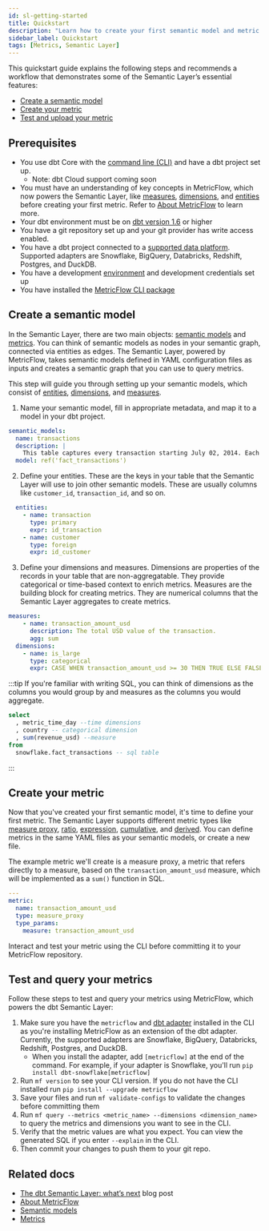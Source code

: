 ```yaml
---
id: sl-getting-started
title: Quickstart
description: "Learn how to create your first semantic model and metric."
sidebar_label: Quickstart
tags: [Metrics, Semantic Layer]
---
```


This quickstart guide explains the following steps and recommends a workflow that demonstrates some of the Semantic Layer’s essential features: 

- [Create a semantic model](#create-a-semantic-model)
- [Create your metric](#create-your-metric)
- [Test and upload your metric](#test-and-upload-your-metric)


## Prerequisites

- You use dbt Core with the [command line (CLI)](/docs/core/about-the-cli) and have a dbt project set up. 
    * Note: dbt Cloud support coming soon
- You must have an understanding of key concepts in MetricFlow, which now powers the Semantic Layer, like [measures](/docs/build/measures), [dimensions](/docs/build/dimensions), and [entities](/docs/build/entities) before creating your first metric. Refer to [About MetricFlow](/docs/build/metricflow-core-concepts) to learn more.
- Your dbt environment must be on [dbt version 1.6](/docs/dbt-versions/core) or higher
- You have a git repository set up and your git provider has write access enabled.
- You have a dbt project connected to a [supported data platform](/docs/supported-data-platforms). Supported adapters are Snowflake, BigQuery, Databricks, Redshift, Postgres, and DuckDB. 
- You have a development [environment](/docs/collaborate/environments/dbt-core-environments) and development credentials set up
- You have installed the [MetricFlow CLI package](https://github.com/dbt-labs/metricflow)

## Create a semantic model

In the Semantic Layer, there are two main objects: [semantic models](/docs/build/semantic-models) and [metrics](/docs/build/metrics-overview). You can think of semantic models as nodes in your semantic graph, connected via entities as edges. The Semantic Layer, powered by MetricFlow, takes semantic models defined in YAML configuration files as inputs and creates a semantic graph that you can use to query metrics. 

This step will guide you through setting up your semantic models, which consist of [entities](/docs/build/entities), [dimensions](/docs/build/dimensions), and [measures](/docs/build/measures).

1. Name your semantic model, fill in appropriate metadata, and map it to a model in your dbt project. 

```yaml
semantic_models:
  name: transactions
  description: |
    This table captures every transaction starting July 02, 2014. Each row represents one transaction
  model: ref('fact_transactions')
  ```

2. Define your entities. These are the keys in your table that the Semantic Layer will use to join other semantic models. These are usually columns like `customer_id`, `transaction_id`, and so on.

```yaml
  entities:
    - name: transaction
      type: primary
      expr: id_transaction
    - name: customer
      type: foreign
      expr: id_customer
  ```

3. Define your dimensions and measures. Dimensions are properties of the records in your table that are non-aggregatable. They provide categorical or time-based context to enrich metrics. Measures are the building block for creating metrics. They are numerical columns that the Semantic Layer aggregates to create metrics.

```yaml
measures:
    - name: transaction_amount_usd
      description: The total USD value of the transaction.
      agg: sum
  dimensions:
    - name: is_large
      type: categorical
      expr: CASE WHEN transaction_amount_usd >= 30 THEN TRUE ELSE FALSE END
```

:::tip
If you're familiar with writing SQL, you can think of dimensions as the columns you would group by and measures as the columns you would aggregate.
```sql
select
  , metric_time_day --time dimensions
  , country -- categorical dimension
  , sum(revenue_usd) --measure
from
  snowflake.fact_transactions -- sql table
  ```
:::

## Create your metric

Now that you've created your first semantic model, it's time to define your first metric. The Semantic Layer supports different metric types like [measure proxy](/docs/build/measure-proxy), [ratio](/docs/build/ratio), [expression](/docs/build/expr), [cumulative](/docs/build/cumulative), and [derived](/docs/build/derived). You can define metrics in the same YAML files as your semantic models, or create a new file.

The example metric we'll create is a measure proxy, a metric that refers directly to a measure, based on the `transaction_amount_usd` measure, which will be implemented as a `sum()` function in SQL.

```yaml
---
metric:
  name: transaction_amount_usd
  type: measure_proxy
  type_params:
    measure: transaction_amount_usd
```

Interact and test your metric using the CLI before committing it to your MetricFlow repository.

## Test and query your metrics

Follow these steps to test and query your metrics using MetricFlow, which powers the dbt Semantic Layer:

1. Make sure you have the `metricflow` and [dbt adapter](/docs/supported-data-platforms) installed in the CLI as you're installing MetricFlow as an extension of the dbt adapter. Currently, the supported adapters are Snowflake, BigQuery, Databricks, Redshift, Postgres, and DuckDB. 
    * When you install the adapter, add `[metricflow]` at the end of the command. For example, if your adapter is Snowflake, you'll run `pip install dbt-snowflake[metricflow]`
2. Run `mf version` to see your CLI version. If you do not have the CLI installed run `pip install --upgrade metricflow`
3. Save your files and run `mf validate-configs` to validate the changes before committing them
4. Run `mf query --metrics <metric_name> --dimensions <dimension_name>` to query the metrics and dimensions you want to see in the CLI.
5. Verify that the metric values are what you expect. You can view the generated SQL if you enter `--explain` in the CLI. 
6. Then commit your changes to push them to your git repo.

<!--## Troubleshooting

ANY COMMON TROUBLESHOOTING QUESTIONS?-->

## Related docs

- [The dbt Semantic Layer: what’s next](https://www.getdbt.com/blog/dbt-semantic-layer-whats-next/) blog post
- [About MetricFlow](/docs/build/metricflow-core-concepts)
- [Semantic models](/docs/build/semantic-models)
- [Metrics](/docs/build/metrics-overview)
